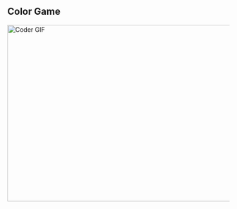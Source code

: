 ## Color Game
<img align="center" src="C:\Users\ASUS\Desktop\GitHub\C8.PNG" alt="Coder GIF" width="600" height="400">
